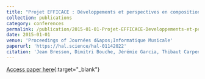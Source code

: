 ```yaml
---
title: "Projet EFFICACE : Développements et perspectives en composition assistée par ordinateur"
collection: publications
category: conferences
permalink: /publication/2015-01-01-Projet-EFFICACE-Developpements-et-perspectives-en-composition-assistee-par-ordinateur
date: 2015-01-01
venue: 'Proceedings of Journées d&apos;Informatique Musicale'
paperurl: 'https://hal.science/hal-01142022'
citation: 'Jean Bresson, Dimitri Bouche, Jérémie Garcia, Thibaut Carpentier, Florent Jacquemard, John Maccallum, Diemo Schwarz, &quot;Projet EFFICACE : Développements et perspectives en composition assistée par ordinateur&quot; In the proceedings of Journées d&amp;apos;Informatique Musicale, 2015.'
---
```

[Access paper here](https://hal.science/hal-01142022){:target="_blank"}
